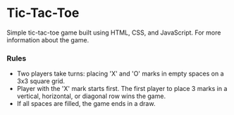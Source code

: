# Tic-Tac-Toe

Simple tic-tac-toe game built using HTML, CSS, and JavaScript. For more information about the game.

### Rules

- Two players take turns: placing 'X' and 'O' marks in empty spaces on a 3x3 square grid.
- Player with the 'X' mark starts first. The first player to place 3 marks in a vertical, horizontal, or diagonal row wins the game.
- If all spaces are filled, the game ends in a draw.